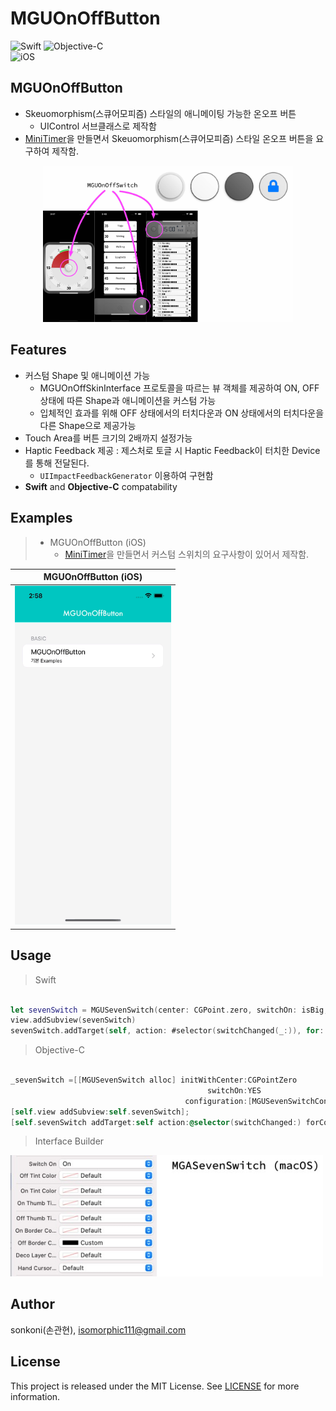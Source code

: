# MGUOnOffButton 

![Swift](https://img.shields.io/badge/Swift-F05138?style=flat-square&logo=Swift&logoColor=white)
![Objective-C](https://img.shields.io/badge/Objective--C-3A95E3?style=flat-square&logo=apple&logoColor=white)<br/>
![iOS](https://img.shields.io/badge/IOS-000000?style=flat-square&logo=ios&logoColor=white)

## **MGUOnOffButton**
- Skeuomorphism(스큐어모피즘) 스타일의 애니메이팅 가능한 온오프 버튼
    - UIControl 서브클래스로 제작함
- [MiniTimer](https://apps.apple.com/app/id1618148240)을 만들면서 Skeuomorphism(스큐어모피즘) 스타일 온오프 버튼을 요구하여 제작함.
<p align="center"><img src="./screenshot/230517a2.jpg" width="400"></p>


## Features
*  커스텀 Shape 및 애니메이션 가능
    * MGUOnOffSkinInterface 프로토콜을 따르는 뷰 객체를 제공하여 ON, OFF 상태에 따른 Shape과 애니메이션을 커스텀 가능
    * 입체적인 효과를 위해 OFF 상태에서의 터치다운과 ON 상태에서의 터치다운을 다른 Shape으로 제공가능 
*  Touch Area를 버튼 크기의 2배까지 설정가능
*  Haptic Feedback 제공 : 제스처로 토글 시 Haptic Feedback이 터치한 Device를 통해 전달된다.
    * `UIImpactFeedbackGenerator` 이용하여 구현함
*  **Swift** and **Objective-C** compatability

## Examples
> - MGUOnOffButton (iOS)
>   - [MiniTimer](https://apps.apple.com/app/id1618148240)을 만들면서 커스텀 스위치의 요구사항이 있어서 제작함.


MGUOnOffButton (iOS) |
---|
<img src="./screenshot/Simulator Screen Recording - iPhone 14 - 2023-05-17 at 02.58.59.gif" width="250">|


## Usage

> Swift
```swift

let sevenSwitch = MGUSevenSwitch(center: CGPoint.zero, switchOn: isBig, configuration: MGUSevenSwitchConfiguration.default())
view.addSubview(sevenSwitch)
sevenSwitch.addTarget(self, action: #selector(switchChanged(_:)), for: .valueChanged)

```

> Objective-C
```objective-c

_sevenSwitch =[[MGUSevenSwitch alloc] initWithCenter:CGPointZero
                                            switchOn:YES
                                       configuration:[MGUSevenSwitchConfiguration yellowConfiguration]];
[self.view addSubview:self.sevenSwitch];
[self.sevenSwitch addTarget:self action:@selector(switchChanged:) forControlEvents:UIControlEventValueChanged];

```
> Interface Builder

<img src="./screenshot/230517a1.jpg" width="500">

## Author

sonkoni(손관현), isomorphic111@gmail.com 

## License

This project is released under the MIT License. See [LICENSE](https://github.com/sonkoni/Collection-of-Toy-Projects/blob/main/LICENSE) for more information.

